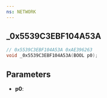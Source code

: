 ```yaml
---
ns: NETWORK
---
```

## _0x5539C3EBF104A53A

```c
// 0x5539C3EBF104A53A 0xAE396263
void _0x5539C3EBF104A53A(BOOL p0);
```


## Parameters
* **p0**: 

